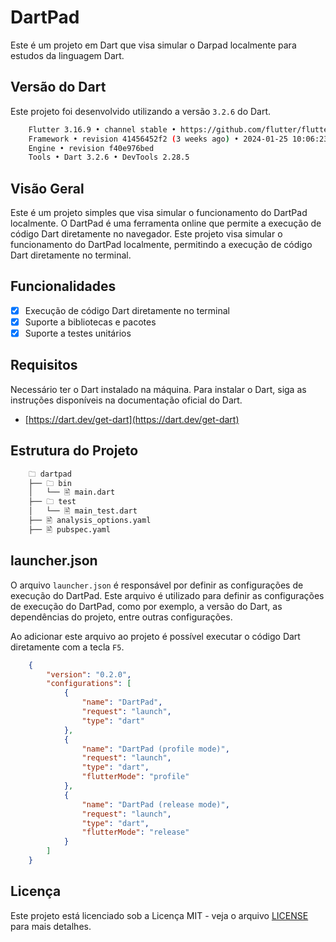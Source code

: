 # DartPad

Este é um projeto em Dart que visa simular o Darpad localmente para estudos da linguagem Dart.

## Versão do Dart

Este projeto foi desenvolvido utilizando a versão `3.2.6` do Dart.

```bash
    Flutter 3.16.9 • channel stable • https://github.com/flutter/flutter.git
    Framework • revision 41456452f2 (3 weeks ago) • 2024-01-25 10:06:23 -0800
    Engine • revision f40e976bed
    Tools • Dart 3.2.6 • DevTools 2.28.5
```

## Visão Geral

Este é um projeto simples que visa simular o funcionamento do DartPad localmente. O DartPad é uma ferramenta online que permite a execução de código Dart diretamente no navegador. Este projeto visa simular o funcionamento do DartPad localmente, permitindo a execução de código Dart diretamente no terminal.

## Funcionalidades

- [x] Execução de código Dart diretamente no terminal
- [x] Suporte a bibliotecas e pacotes
- [x] Suporte a testes unitários

## Requisitos

Necessário ter o Dart instalado na máquina. Para instalar o Dart, siga as instruções disponíveis na documentação oficial do Dart.

- [https://dart.dev/get-dart](https://dart.dev/get-dart)

## Estrutura do Projeto

```bash
    🗀 dartpad
    ├── 🗀 bin
    │   └── 🖹 main.dart
    ├── 🗀 test
    │   └── 🖹 main_test.dart
    ├── 🖹 analysis_options.yaml
    ├── 🖹 pubspec.yaml
```

## launcher.json

O arquivo `launcher.json` é responsável por definir as configurações de execução do DartPad. Este arquivo é utilizado para definir as configurações de execução do DartPad, como por exemplo, a versão do Dart, as dependências do projeto, entre outras configurações.

Ao adicionar este arquivo ao projeto é possível executar o código Dart diretamente com a tecla `F5`.

```json
    {
        "version": "0.2.0",
        "configurations": [
            {
                "name": "DartPad",
                "request": "launch",
                "type": "dart"
            },
            {
                "name": "DartPad (profile mode)",
                "request": "launch",
                "type": "dart",
                "flutterMode": "profile"
            },
            {
                "name": "DartPad (release mode)",
                "request": "launch",
                "type": "dart",
                "flutterMode": "release"
            }
        ]
    }
```

## Licença

Este projeto está licenciado sob a Licença MIT - veja o arquivo [LICENSE](https://github.com/claudneysessa/DartPad/blob/master/LICENSE) para mais detalhes.

